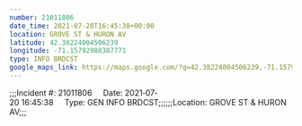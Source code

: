 ```yaml
---
number: 21011806
date_time: 2021-07-20T16:45:38+00:00
location: GROVE ST & HURON AV
latitude: 42.38224004506239
longitude: -71.15792988387771
type: INFO BRDCST
google_maps_link: https://maps.google.com/?q=42.38224004506239,-71.15792988387771
---
```


;;;Incident #: 21011806     Date: 2021‐07‐20 16:45:38     Type: GEN INFO BRDCST;;;;;;Location: GROVE ST & HURON AV;;;
